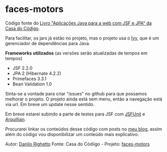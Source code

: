 faces-motors
============

Código fonte do [Livro "Aplicações Java para a web com JSF e JPA" da Casa do Código](http://www.casadocodigo.com.br/products/livro-jsf-jpa).

Para facilitar, os jars já estão no projeto, mas o projeto usa o [Ivy](http://ant.apache.org/ivy/), que é um gerenciador de dependências para Java.

**Frameworks utilizados** (as versões serão atualizadas de tempos em tempos)
- JSF 2.2.0
- JPA 2 (Hibernate 4.2.2)
- Primefaces 3.3.1
- Bean Validation 1.0

Sinta-se a vontade para criar "issues" no github para que possamos melhorar o projeto.
O projeto ainda está sem menu, então a navegação está via url. Em breve um update nesse sentido.

Em breve estarei subindo a parte de testes para JSF com [JSFUnit](http://www.jboss.org/jsfunit) e [Arquillian](http://arquillian.org).

Procurarei linkar os conteúdos desse código com posts no [meu blog](http://gilliard.eti.br), assim além do código vou disponibilizar um conteúdo mais explicativo.

Autor: [Danilo Righetto](https://github.com/righetto93)
Fonte: Casa do Códiigo - Projeto: [faces-motors](https://github.com/gscordeiro/faces-motors)